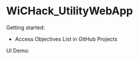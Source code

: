 # WiCHack_UtilityWebApp

Getting started:
  - Access Objectives List in GitHub Projects

UI Demo:



